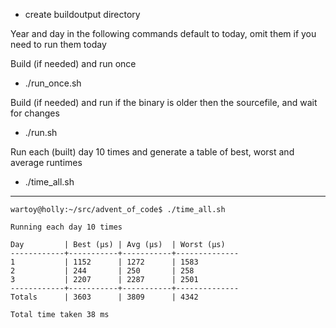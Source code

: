 - create buildoutput directory

Year and day in the following commands default to today, omit them if you need to run them today

Build (if needed) and run once
- ./run_once.sh <year> <day>

Build (if needed) and run <year> <day> if the binary is older then the sourcefile, and wait for changes
- ./run.sh <year> <day>

Run each (built) day 10 times and generate a table of best, worst and average runtimes
- ./time_all.sh <year>

---
```
wartoy@holly:~/src/advent_of_code$ ./time_all.sh 

Running each day 10 times

Day         | Best (µs) | Avg (µs)  | Worst (µs)
------------+-----------+-----------+--------------
1           | 1152      | 1272      | 1583
2           | 244       | 250       | 258
3           | 2207      | 2287      | 2501
------------+-----------+-----------+--------------
Totals      | 3603      | 3809      | 4342

Total time taken 38 ms
```